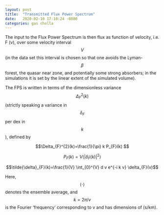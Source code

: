 ```yaml
---
layout: post
title:  "Transmitted Flux Power Spectrum"
date:   2020-02-10 17:10:24 -0800
categories: gas cholla
---
```


The input to the Flux Power Spectrum  is then flux as function of velocity, i.e. F (v), over some
velocity interval $$V$$ (in the data set this interval is chosen so that
one avoids the Lyman-$$\beta$$ forest, the quasar near zone, and potentially some strong absorbers; in the simulations it is set by the linear
extent of the simulated volume).


The FPS is written in terms of the dimensionless variance $$\Delta_F^2(k)$$ (strictly speaking a variance in $$\delta_F$$ per dex in $$k$$), defined by

$$\Delta_{F}^{2}(k)=\frac{1}{\pi} k P_{F}(k) $$

$$P_{F}(k)=V  \bigg \langle  \left|\tilde{\delta}_{F}(k)\right|^{2}  \bigg \rangle $$

$$\tilde{\delta}_{F}(k)=\frac{1}{V} \int_{0}^{V} d v e^{-i k v} \delta_{F}(v)$$

Here, $$\langle \cdot \rangle$$ denotes the ensemble average, and $$k = 2\pi/v$$ is the
Fourier ‘frequency’ corresponding to v and has dimensions of
(s/km).